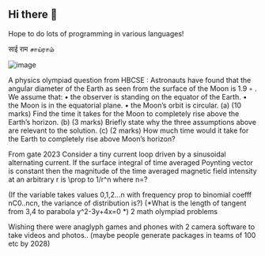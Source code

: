 ## Hi there 👋

Hope to do lots of programming in various languages!

साई राम சாய்ராம்

![image](https://github.com/harishravi121/harishravi121/assets/39822028/aedc4992-8cae-4afd-82f7-3d9246dbc654)

A physics olympiad question from HBCSE : 
Astronauts have found that the angular diameter of the Earth as seen from the surface of the
Moon is 1.9
◦
. We assume that:
• the observer is standing on the equator of the Earth.
• the Moon is in the equatorial plane.
• the Moon’s orbit is circular.
(a) (10 marks) Find the time it takes for the Moon to completely rise above the Earth’s
horizon.
(b) (3 marks) Briefly state why the three assumptions above are relevant to the solution.
(c) (2 marks) How much time would it take for the Earth to completely rise above Moon’s
horizon?

From gate 2023
Consider a tiny current loop driven by a sinusoidal alternating current. If the surface integral of time averaged Poynting vector is constant then the magnitude of the time averaged magnetic field intensity at an arbitrary r is \prop to 1/r^n where n=?

(If the variable takes values 0,1,2...n with frequency prop to
binomial coefff nC0..ncn, the variance of distribution is?) (*What is the length of tangent from 3,4 to parabola y^2-3y+4x=0 *) 2 math olympiad problems

Wishing there were  anaglyph games and phones with 2 camera software to take videos and photos.. (maybe people generate packages in teams of 100 etc by 2028)

